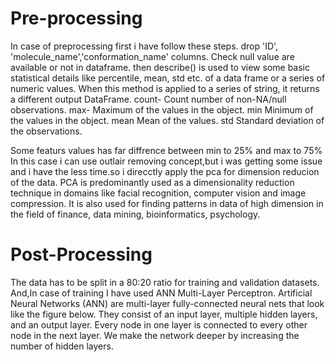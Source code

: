 # Pre-processing
In case of preprocessing first i have follow these steps.
  drop 'ID', 'molecule_name','conformation_name' columns.
  Check null value are available or not in dataframe.
  then  describe() is used to view some basic statistical details like percentile, mean, std etc. of a data frame or a series     of numeric values. When this method is applied to a series of string, it returns a different output DataFrame.
  count-
   Count number of non-NA/null observations.
  max-
   Maximum of the values in the object.
  min
   Minimum of the values in the object.
  mean
   Mean of the values.
  std
   Standard deviation of the observations.
 
 Some featurs  values has far diffrence between min to 25% and max to 75%
In this case i can use outlair removing concept,but i was getting some issue and i have the less time.so i direcctly apply the  pca for dimension reducion of the data.
PCA is predominantly used as a dimensionality reduction technique in domains like facial recognition, computer vision and image compression. It is also used for finding patterns in data of high dimension in the field of finance, data mining, bioinformatics, psychology.

# Post-Processing
The data has to be split in a 80:20 ratio for training and validation datasets.
And,In case of training I have used ANN Multi-Layer Perceptron.
Artificial Neural Networks (ANN) are multi-layer fully-connected neural nets that look like the figure below. They consist of an input layer, multiple hidden layers, and an output layer. Every node in one layer is connected to every other node in the next layer. We make the network deeper by increasing the number of hidden layers.


